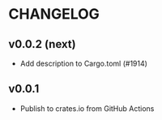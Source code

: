 # CHANGELOG

## v0.0.2 (next)

- Add description to Cargo.toml (#1914)

## v0.0.1

- Publish to crates.io from GitHub Actions

